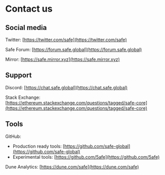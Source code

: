 # Contact us

## Social media

Twitter: [https://twitter.com/safe](https://twitter.com/safe)

Safe Forum: [https://forum.safe.global](https://forum.safe.global)

Mirror: [https://safe.mirror.xyz](https://safe.mirror.xyz)

## Support

Discord: [https://chat.safe.global](https://chat.safe.global)

Stack Exchange: [https://ethereum.stackexchange.com/questions/tagged/safe-core](https://ethereum.stackexchange.com/questions/tagged/safe-core)

## Tools

GitHub:
- Production ready tools: [https://github.com/safe-global](https://github.com/safe-global)
- Experimental tools: [https://github.com/5afe](https://github.com/5afe)

Dune Analytics: [https://dune.com/safe](https://dune.com/safe)

